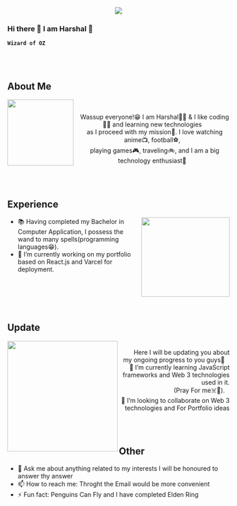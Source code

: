   <div align = "center">

  ![](https://typograssy.deno.dev/api?text=%20Harshal%20%E3%82%89%20Mali&speed=150)
  
  </div>

### **Hi there 👋 I am Harshal 🚀**

**`Wizard of OZ`**

<br><br>
## **About Me**
<a href = "https://github.com/Raga0074"><img  align= "left"  width = "150"  src="https://media1.tenor.com/m/8BHZJxl0OQcAAAAC/aizen.gif"></a><br> 
<p align = "center">&ensp; Wassup everyone!😁 I am Harshal🙋‍♂️ & I like coding🧑‍💻 and learning new technologies <br> &ensp; as I proceed with my mission🚀. I love watching anime📺, football⚽, <br> &ensp; playing games🎮, traveling🚲, and I am a big technology enthusiast🤖</p>


<br><br>


## **Experience**

<a href= "https://www.linkedin.com/in/harshal-mali-3019ab226/"><img align="right" width="200" height="180" src="https://media.tenor.com/k3PPC_qAlfEAAAAi/bleach.gif"></a>

- 📚 Having completed my Bachelor in Computer Application, I possess the wand to many spells(programming languages😁).
- 🔭 I’m currently working on my portfolio based on React.js and Varcel for deployment.


<br><br><br><br>
  ## **Update**
  <a href = "https://github.com/Raga0074"><img align = "left" width = "250" src="https://media1.tenor.com/m/XUBpaZaAJ08AAAAC/yamamoto-yamamoto-shigekuni.gif"></a>
  <p align="right"><br>&ensp; Here I will be updating you about my ongoing progress to you guys🚀
  &ensp; <br> 🌱 I’m currently learning JavaScript frameworks and Web 3 technologies used in it. <br>(Pray For me☠️🫡).
  &ensp; <br> 👯 I’m looking to collaborate on Web 3 technologies and For Portfolio ideas</p>
    
<br><br>


## **Other**

- 💬 Ask me about anything related to my interests I will be honoured to answer thy answer
- 📫 How to reach me: Throght the Email would be more convenient
- ⚡ Fun fact: Penguins Can Fly and I have completed Elden Ring
